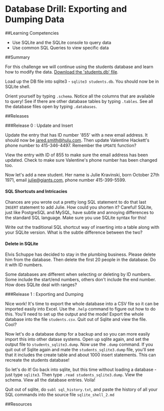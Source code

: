 # Database Drill: Exporting and Dumping Data 
 
##Learning Competencies 

* Use SQLite and the SQLite console to query data
* Use common SQL Queries to view specific data

##Summary 

 For this challenge we will continue using the students database and learn how to modify the data.  [Download the 'students.db' file](https://github.com/downloads/dbc-challenges/binary_store/DB02_SQL_students.db).

Load up the DB file into sqlite3 - `sqlite3 students.db`.  You should now be in SQLite shell.

Orient yourself by typing `.schema`.  Notice all the columns that are available to query!  See if there are other database tables by typing `.tables`.  See all the database files open by typing `.databases`.

##Releases

###Release 0 : Update and Insert

Update the entry that has ID number '855' with a new email address.  It should now be jared.smith@hulu.com.  Then update Valentine Hackett's phone number to 415-346-4497.  Remember the `UPDATE` function?

View the entry with ID of 855 to make sure the email address has been updated.  Check to make sure Valentine's phone number has been changed too.

Now let's add a new student.  Her name is Julie Kravinski, born October 27th 1971, email julie@giants.com, phone number 415-399-5599.


#### SQL Shortcuts and Intricacies 

Chances are you wrote out a pretty long SQL statement to do that last `INSERT` statement to add Julie.  How could you shorten it?  Careful!  SQLite, just like PostgreSQL and MySQL, have subtle and annoying differences to the standard SQL language.  Make sure you use SQLite syntax for this!

Write out the traditional SQL shortcut way of inserting into a table along with your SQLite version.  What is the subtle difference between the two?

#### Delete in SQLite

Elvis Schuppe has decided to stay in the plumbing business.  Please delete him from the database.  Then delete the first 20 people in the database. Do it with ID numbers.

Some databases are different when selecting or deleting by ID numbers.  Some include the start/end numbers, others don't include the end number.  How does SQLite deal with ranges?

###Release 1 : Exporting and Dumping

Nice work!  It's time to export the whole database into a CSV file so it can be imported easily into Excel.  Use the `.help` command to figure out how to do this.  You'll need to set up the output and the mode!  Export the whole database into the file `students.csv`.  Quit out of Sqlite and view the file.  Cool?

Now let's do a database dump for a backup and so you can more easily import this into other datase systems.  Open up sqlite again, and set the output file to `students_sqlite3.dump`.  Now use the `.dump` command.
If you quit out of Sqlite again and mate the `students_sqlite3.dump` file, you'll see that it includes the create table and about 1000 insert statements.  This can recreate the students database!

So let's do it!  Go back into sqlite, but this time without loading a database - just type `sqlite3`.  Then type `.read students_sqlite3.dump`.  View the schema.  View all the database entries.    Voila!

Quit out of sqlite, do `subl sql_history.txt`, and paste the history of all your SQL commands into the source file `sqlite_shell_2.md`

<!-- ##Optimize Your Learning  -->

##Resources